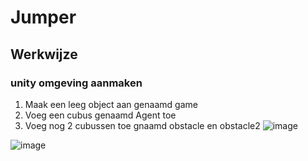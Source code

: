 # Jumper

## Werkwijze

### unity omgeving aanmaken

1. Maak een leeg object aan genaamd game
2. Voeg een cubus genaamd Agent toe
3. Voeg nog 2 cubussen toe gnaamd obstacle en obstacle2
   ![image](https://github.com/AP-IT-GH/jumper-assignment-inge129116/assets/113992394/9fd46a9f-6623-4a4a-9fce-46fea0d17ac4)


![image](https://github.com/AP-IT-GH/jumper-assignment-inge129116/assets/113992394/1b06bf66-4bbb-44b4-9790-09ac744e40ed)
